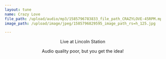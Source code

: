 ```yaml
---
layout: tune
name: Crazy Love
file_path: /upload/audio/mp3/1585796783833_file_path_CRAZYLOVE-45RPM.mp3
image_path: /upload/image/jpeg/1585796829595_image_path_rs=h_125.jpg

---
```

<p style="text-align: center;">Live at Lincoln Station</p>
<p style="text-align: center;">Audio quality poor, but you get the idea!</p>
